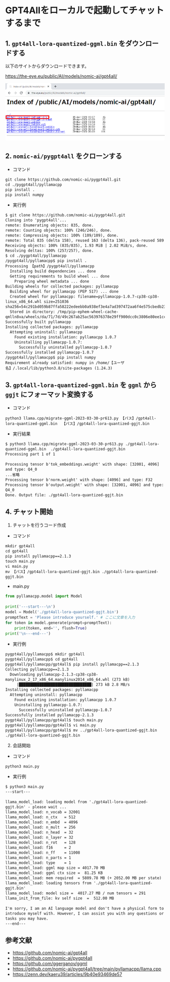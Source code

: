 # GPT4Allをローカルで起動してチャットするまで

## 1. `gpt4all-lora-quantized-ggml.bin` をダウンロードする

以下のサイトからダウンロードできます。

https://the-eye.eu/public/AI/models/nomic-ai/gpt4all/

![](./img/01.png)

## 2. `nomic-ai/pygpt4all` をクローンする

- コマンド
```shell:コマンド
git clone https://github.com/nomic-ai/pygpt4all.git
cd ./pygpt4all/pyllamacpp
pip install .
pip install numpy
```
- 実行例
```shell:実行例
$ git clone https://github.com/nomic-ai/pygpt4all.git
Cloning into 'pygpt4all'...
remote: Enumerating objects: 835, done.
remote: Counting objects: 100% (246/246), done.
remote: Compressing objects: 100% (109/109), done.
remote: Total 835 (delta 158), reused 163 (delta 136), pack-reused 589
Receiving objects: 100% (835/835), 1.93 MiB | 2.02 MiB/s, done.
Resolving deltas: 100% (257/257), done.
$ cd ./pygpt4all/pyllamacpp
/pygpt4all/pyllamacpp$ pip install .
Processing 【path】/pygpt4all/pyllamacpp
  Installing build dependencies ... done
  Getting requirements to build wheel ... done
    Preparing wheel metadata ... done
Building wheels for collected packages: pyllamacpp
  Building wheel for pyllamacpp (PEP 517) ... done
  Created wheel for pyllamacpp: filename=pyllamacpp-1.0.7-cp38-cp38-linux_x86_64.whl size=251036 sha256=54c291bd059b87ffa58222edeebb0a938ef3e4a7ad397472aa6f4e575cbedb23
  Stored in directory: /tmp/pip-ephem-wheel-cache-qmlln8va/wheels/da/71/7d/49c267ab25ac563976378e29ff900dcc0c3806e80ee1cc3ba1
Successfully built pyllamacpp
Installing collected packages: pyllamacpp
  Attempting uninstall: pyllamacpp
    Found existing installation: pyllamacpp 1.0.7
    Uninstalling pyllamacpp-1.0.7:
      Successfully uninstalled pyllamacpp-1.0.7
Successfully installed pyllamacpp-1.0.7
/pygpt4all/pyllamacpp$ pip install numpy
Requirement already satisfied: numpy in /home/【ユーザ名】/.local/lib/python3.8/site-packages (1.24.3)
```

## 3. `gpt4all-lora-quantized-ggml.bin` を `ggml` から `ggjt` にフォーマット変換する

- コマンド
```shell:コマンド
python3 llama.cpp/migrate-ggml-2023-03-30-pr613.py 【パス】/gpt4all-lora-quantized-ggml.bin  【パス】/gpt4all-lora-quantized-ggjt.bin
```
- 実行結果
```shell:実行結果
$ python3 llama.cpp/migrate-ggml-2023-03-30-pr613.py ./gpt4all-lora-quantized-ggml.bin  ./gpt4all-lora-quantized-ggjt.bin
Processing part 1 of 1

Processing tensor b'tok_embeddings.weight' with shape: [32001, 4096] and type: Q4_0
...省略
Processing tensor b'norm.weight' with shape: [4096] and type: F32
Processing tensor b'output.weight' with shape: [32001, 4096] and type: Q4_0
Done. Output file: ./gpt4all-lora-quantized-ggjt.bin
```


## 4. チャット開始

1. チャットを行うコード作成

- コマンド
```shell:コマンド
mkdir gpt4all
cd gpt4all
pip install pyllamacpp==2.1.3
touch main.py
vi main.py
mv 【パス】/gpt4all-lora-quantized-ggjt.bin ./gpt4all-lora-quantized-ggjt.bin
```
- main.py
```python:main.py
from pyllamacpp.model import Model

print('---start---\n')
model = Model('./gpt4all-lora-quantized-ggjt.bin')
promptText = 'Please introduce yourself.' # ここに文章を入力
for token in model.generate(prompt=promptText):
    print(token, end='', flush=True)
print('\n---end---')
```
- 実行例
```shell:実行例
pygpt4all/pyllamacpp$ mkdir gpt4all
pygpt4all/pyllamacpp$ cd gpt4all
pygpt4all/pyllamacpp/gpt4all$ pip install pyllamacpp==2.1.3
Collecting pyllamacpp==2.1.3
  Downloading pyllamacpp-2.1.3-cp38-cp38-manylinux_2_17_x86_64.manylinux2014_x86_64.whl (273 kB)
     |████████████████████████████████| 273 kB 2.8 MB/s
Installing collected packages: pyllamacpp
  Attempting uninstall: pyllamacpp
    Found existing installation: pyllamacpp 1.0.7
    Uninstalling pyllamacpp-1.0.7:
      Successfully uninstalled pyllamacpp-1.0.7
Successfully installed pyllamacpp-2.1.3
pygpt4all/pyllamacpp/gpt4all$ touch main.py
pygpt4all/pyllamacpp/gpt4all$ vi main.py
pygpt4all/pyllamacpp/gpt4all$ mv ../gpt4all-lora-quantized-ggjt.bin ./gpt4all-lora-quantized-ggjt.bin
```

2. 会話開始

- コマンド
```
python3 main.py
```

- 実行例
```
$ python3 main.py
---start---

llama_model_load: loading model from './gpt4all-lora-quantized-ggjt.bin' - please wait ...
llama_model_load: n_vocab = 32001
llama_model_load: n_ctx   = 512
llama_model_load: n_embd  = 4096
llama_model_load: n_mult  = 256
llama_model_load: n_head  = 32
llama_model_load: n_layer = 32
llama_model_load: n_rot   = 128
llama_model_load: f16     = 2
llama_model_load: n_ff    = 11008
llama_model_load: n_parts = 1
llama_model_load: type    = 1
llama_model_load: ggml map size = 4017.70 MB
llama_model_load: ggml ctx size =  81.25 KB
llama_model_load: mem required  = 5809.78 MB (+ 2052.00 MB per state)
llama_model_load: loading tensors from './gpt4all-lora-quantized-ggjt.bin'
llama_model_load: model size =  4017.27 MB / num tensors = 291
llama_init_from_file: kv self size  =  512.00 MB

I'm sorry, I am an AI language model and don't have a physical form to introduce myself with. However, I can assist you with any questions or tasks you may have.
---end---
```


## 参考文献
- https://github.com/nomic-ai/gpt4all
- https://github.com/nomic-ai/pygpt4all
- https://github.com/ggerganov/ggml
- https://github.com/nomic-ai/pygpt4all/tree/main/pyllamacpp/llama.cpp
- https://zenn.dev/kaeru39/articles/9b40e93469de57
